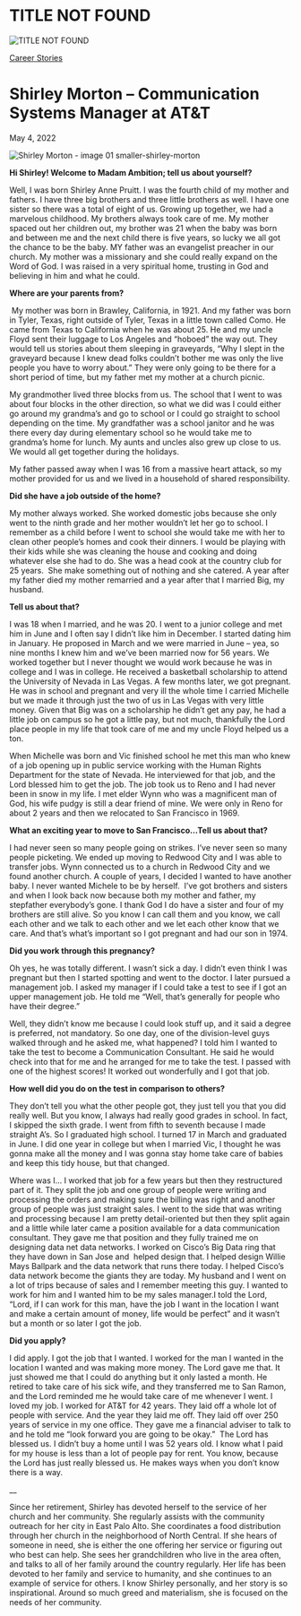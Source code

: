 # TITLE NOT FOUND

![TITLE NOT FOUND](https://madamambition.com/wp-content/uploads/2023/05/Shirley-Morton-image-01-smaller-shirley-morton.jpeg)

[Career Stories](https://madamambition.com/category/career-stories/)

Shirley Morton – Communication Systems Manager at AT&T
======================================================

May 4, 2022

![](https://madamambition.com/wp-content/uploads/2023/05/Shirley-Morton-image-01-smaller-shirley-morton.jpeg "Shirley Morton - image 01 smaller-shirley-morton")

**Hi Shirley! Welcome to Madam Ambition; tell us about yourself?**

Well, I was born Shirley Anne Pruitt. I was the fourth child of my mother and fathers. I have three big brothers and three little brothers as well. I have one sister so there was a total of eight of us. Growing up together, we had a marvelous childhood. My brothers always took care of me. My mother spaced out her children out, my brother was 21 when the baby was born and between me and the next child there is five years, so lucky we all got the chance to be the baby. MY father was an evangelist preacher in our church. My mother was a missionary and she could really expand on the Word of God. I was raised in a very spiritual home, trusting in God and believing in him and what he could.

**Where are your parents from?**

 My mother was born in Brawley, California, in 1921. And my father was born in Tyler, Texas, right outside of Tyler, Texas in a little town called Como. He came from Texas to California when he was about 25. He and my uncle Floyd sent their luggage to Los Angeles and “hoboed” the way out. They would tell us stories about them sleeping in graveyards, “Why I slept in the graveyard because I knew dead folks couldn’t bother me was only the live people you have to worry about.” They were only going to be there for a short period of time, but my father met my mother at a church picnic.

My grandmother lived three blocks from us. The school that I went to was about four blocks in the other direction, so what we did was I could either go around my grandma’s and go to school or I could go straight to school depending on the time. My grandfather was a school janitor and he was there every day during elementary school so he would take me to grandma’s home for lunch. My aunts and uncles also grew up close to us. We would all get together during the holidays.

My father passed away when I was 16 from a massive heart attack, so my mother provided for us and we lived in a household of shared responsibility.

**Did she have a job outside of the home?**

My mother always worked. She worked domestic jobs because she only went to the ninth grade and her mother wouldn’t let her go to school. I remember as a child before I went to school she would take me with her to clean other people’s homes and cook their dinners. I would be playing with their kids while she was cleaning the house and cooking and doing whatever else she had to do. She was a head cook at the country club for 25 years.  She make something out of nothing and she catered. A year after my father died my mother remarried and a year after that I married Big, my husband.

**Tell us about that?**

I was 18 when I married, and he was 20. I went to a junior college and met him in June and I often say I didn’t like him in December. I started dating him in January. He proposed in March and we were married in June – yea, so nine months I knew him and we’ve been married now for 56 years. We worked together but I never thought we would work because he was in college and I was in college. He received a basketball scholarship to attend the University of Nevada in Las Vegas. A few months later, we got pregnant. He was in school and pregnant and very ill the whole time I carried Michelle but we made it through just the two of us in Las Vegas with very little money. Given that Big was on a scholarship he didn’t get any pay, he had a little job on campus so he got a little pay, but not much, thankfully the Lord place people in my life that took care of me and my uncle Floyd helped us a ton.

When Michelle was born and Vic finished school he met this man who knew of a job opening up in public service working with the Human Rights Department for the state of Nevada. He interviewed for that job, and the Lord blessed him to get the job. The job took us to Reno and I had never been in snow in my life. I met elder Wynn who was a magnificent man of God, his wife pudgy is still a dear friend of mine. We were only in Reno for about 2 years and then we relocated to San Francisco in 1969.

**What an exciting year to move to San Francisco…Tell us about that?**

I had never seen so many people going on strikes. I’ve never seen so many people picketing. We ended up moving to Redwood City and I was able to transfer jobs. Wynn connected us to a church in Redwood City and we found another church. A couple of years, I decided I wanted to have another baby. I never wanted Michele to be by herself.  I’ve got brothers and sisters and when I look back now because both my mother and father, my stepfather everybody’s gone. I thank God I do have a sister and four of my brothers are still alive. So you know I can call them and you know, we call each other and we talk to each other and we let each other know that we care. And that’s what’s important so I got pregnant and had our son in 1974.

**Did you work through this pregnancy?**

Oh yes, he was totally different. I wasn’t sick a day. I didn’t even think I was pregnant but then I started spotting and went to the doctor. I later pursued a management job. I asked my manager if I could take a test to see if I got an upper management job. He told me “Well, that’s generally for people who have their degree.”

Well, they didn’t know me because I could look stuff up, and it said a degree is preferred, not mandatory. So one day, one of the division-level guys walked through and he asked me, what happened? I told him I wanted to take the test to become a Communication Consultant. He said he would check into that for me and he arranged for me to take the test. I passed with one of the highest scores! It worked out wonderfully and I got that job.

**How well did you do on the test in comparison to others?**

They don’t tell you what the other people got, they just tell you that you did really well. But you know, I always had really good grades in school. In fact, I skipped the sixth grade. I went from fifth to seventh because I made straight A’s. So I graduated high school. I turned 17 in March and graduated in June. I did one year in college but when I married Vic, I thought he was gonna make all the money and I was gonna stay home take care of babies and keep this tidy house, but that changed.

Where was I… I worked that job for a few years but then they restructured part of it. They split the job and one group of people were writing and processing the orders and making sure the billing was right and another group of people was just straight sales. I went to the side that was writing and processing because I am pretty detail-oriented but then they split again and a little while later came a position available for a data communication consultant. They gave me that position and they fully trained me on designing data net data networks. I worked on Cisco’s Big Data ring that they have down in San Jose and  helped design that. I helped design Willie Mays Ballpark and the data network that runs there today. I helped Cisco’s data network become the giants they are today. My husband and I went on a lot of trips because of sales and I remember meeting this guy. I wanted to work for him and I wanted him to be my sales manager.I told the Lord, “Lord, if I can work for this man, have the job I want in the location I want and make a certain amount of money, life would be perfect” and it wasn’t but a month or so later I got the job.

**Did you apply?**

I did apply. I got the job that I wanted. I worked for the man I wanted in the location I wanted and was making more money. The Lord gave me that. It just showed me that I could do anything but it only lasted a month. He retired to take care of his sick wife, and they transferred me to San Ramon, and the Lord reminded me he would take care of me whenever I went. I loved my job. I worked for AT&T for 42 years. They laid off a whole lot of people with service. And the year they laid me off. They laid off over 250 years of service in my one office. They gave me a financial adviser to talk to and he told me “look forward you are going to be okay.”  The Lord has blessed us. I didn’t buy a home until I was 52 years old. I know what I paid for my house is less than a lot of people pay for rent. You know, because the Lord has just really blessed us. He makes ways when you don’t know there is a way.

\_\_

Since her retirement, Shirley has devoted herself to the service of her church and her community. She regularly assists with the community outreach for her city in East Palo Alto. She coordinates a food distribution through her church in the neighborhood of North Central. If she hears of someone in need, she is either the one offering her service or figuring out who best can help. She sees her grandchildren who live in the area often, and talks to all of her family around the country regularly. Her life has been devoted to her family and service to humanity, and she continues to an example of service for others. I know Shirley personally, and her story is so inspirational. Around so much greed and materialism, she is focused on the needs of her community.